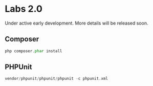 # Labs 2.0

Under active early development. More details will be released soon.

## Composer

```php
php composer.phar install
```

## PHPUnit

```php
vendor/phpunit/phpunit/phpunit -c phpunit.xml
```

